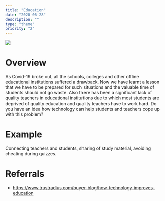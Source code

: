 ```yaml
---
title: "Education"
date: "2020-06-28"
description: ""
type: "theme"
priority: "2"
---
```


![](https://i1.wp.com/www.goodworklabs.com/wp-content/uploads/2016/06/education-mobile-app.jpg)

# **Overview**

As Covid-19 broke out, all the schools, colleges and other offline educational institutions suffered a drawback. Now we have learnt a lesson that we have to be prepared for such situations and the valuable time of students should not go waste. Also there has been a significant lack of quality teachers in educational institutions due to which most students are deprived of quality education and quality teachers have to work hard. Do you have an idea how technology can help students and teachers cope up with this problem?

# **Example**

Connecting teachers and students, sharing of study material, avoiding cheating during quizzes.

# **Referrals**

- https://www.trustradius.com/buyer-blog/how-technology-improves-education 
